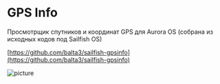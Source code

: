 GPS Info
===================

Просмотрщик спутников и координат GPS для Aurora OS (собрана из исходных кодов под Sailfish OS)

[https://github.com/balta3/sailfish-gpsinfo](https://github.com/balta3/sailfish-gpsinfo)

![picture](../assets/images/open-source/harbour-gpsinfo.png)